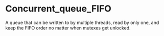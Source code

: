 # Concurrent_queue_FIFO
A queue that can be written to by multiple threads, read by only one, and keep the FIFO order no matter when mutexes get unlocked.
